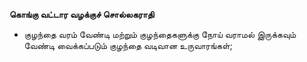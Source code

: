 **கொங்கு வட்டார வழக்குச் சொல்லகராதி**
- குழந்தை வரம் வேண்டி மற்றும் குழந்தைகளுக்கு நோய் வராமல் இருக்கவும் வேண்டி வைக்கப்படும் குழந்தை வடிவான உருவாரங்கள்;

